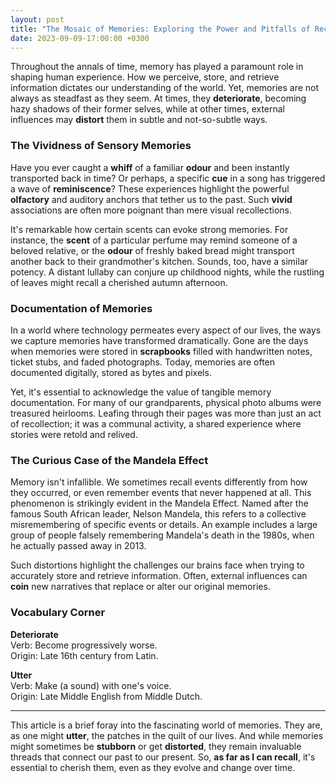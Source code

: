 ```yaml
---
layout: post
title: "The Mosaic of Memories: Exploring the Power and Pitfalls of Recollection"  
date: 2023-09-09-17:00:00 +0300
---
```


Throughout the annals of time, memory has played a paramount role in shaping human experience. How we perceive, store, and retrieve information dictates our understanding of the world. Yet, memories are not always as steadfast as they seem. At times, they **deteriorate**, becoming hazy shadows of their former selves, while at other times, external influences may **distort** them in subtle and not-so-subtle ways.

### The Vividness of Sensory Memories

Have you ever caught a **whiff** of a familiar **odour** and been instantly transported back in time? Or perhaps, a specific **cue** in a song has triggered a wave of **reminiscence**? These experiences highlight the powerful **olfactory** and auditory anchors that tether us to the past. Such **vivid** associations are often more poignant than mere visual recollections. 

It's remarkable how certain scents can evoke strong memories. For instance, the **scent** of a particular perfume may remind someone of a beloved relative, or the **odour** of freshly baked bread might transport another back to their grandmother's kitchen. Sounds, too, have a similar potency. A distant lullaby can conjure up childhood nights, while the rustling of leaves might recall a cherished autumn afternoon.

### Documentation of Memories

In a world where technology permeates every aspect of our lives, the ways we capture memories have transformed dramatically. Gone are the days when memories were stored in **scrapbooks** filled with handwritten notes, ticket stubs, and faded photographs. Today, memories are often documented digitally, stored as bytes and pixels.

Yet, it's essential to acknowledge the value of tangible memory documentation. For many of our grandparents, physical photo albums were treasured heirlooms. Leafing through their pages was more than just an act of recollection; it was a communal activity, a shared experience where stories were retold and relived.

### The Curious Case of the Mandela Effect

Memory isn't infallible. We sometimes recall events differently from how they occurred, or even remember events that never happened at all. This phenomenon is strikingly evident in the Mandela Effect. Named after the famous South African leader, Nelson Mandela, this refers to a collective misremembering of specific events or details. An example includes a large group of people falsely remembering Mandela's death in the 1980s, when he actually passed away in 2013.

Such distortions highlight the challenges our brains face when trying to accurately store and retrieve information. Often, external influences can **coin** new narratives that replace or alter our original memories.

### Vocabulary Corner

**Deteriorate**  
Verb: Become progressively worse.  
Origin: Late 16th century from Latin.  

**Utter**  
Verb: Make (a sound) with one's voice.  
Origin: Late Middle English from Middle Dutch.  

---

This article is a brief foray into the fascinating world of memories. They are, as one might **utter**, the patches in the quilt of our lives. And while memories might sometimes be **stubborn** or get **distorted**, they remain invaluable threads that connect our past to our present. So, **as far as I can recall**, it's essential to cherish them, even as they evolve and change over time.